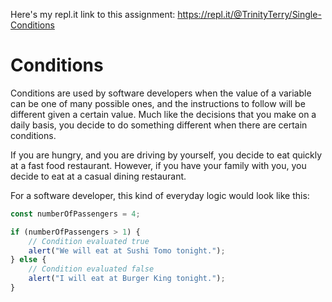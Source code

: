 Here's my repl.it link to this assignment: https://repl.it/@TrinityTerry/Single-Conditions

# Conditions

Conditions are used by software developers when the value of a variable can be one of many possible ones, and the instructions to follow will be different given a certain value. Much like the decisions that you make on a daily basis, you decide to do something different when there are certain conditions.

If you are hungry, and you are driving by yourself, you decide to eat quickly at a fast food restaurant. However, if you have your family with you, you decide to eat at a casual dining restaurant.

For a software developer, this kind of everyday logic would look like this:

```javascript
const numberOfPassengers = 4;

if (numberOfPassengers > 1) {
    // Condition evaluated true
    alert("We will eat at Sushi Tomo tonight.");
} else {
    // Condition evaluated false
    alert("I will eat at Burger King tonight.");
}
```